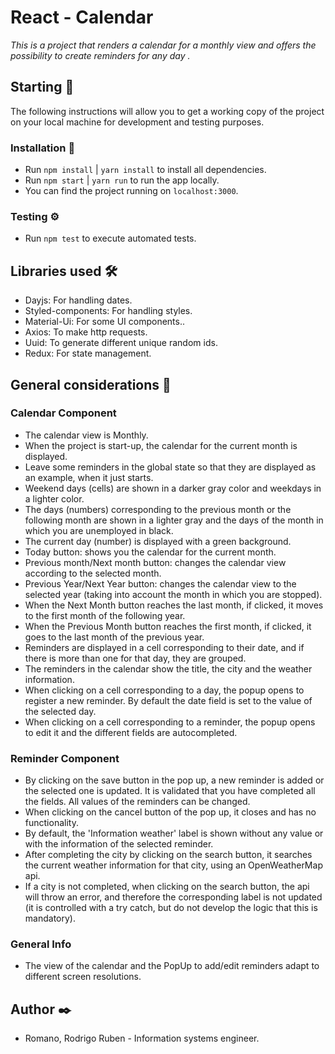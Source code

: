 # React - Calendar

_This is a project that renders a calendar for a monthly view and offers the possibility to create reminders for any day ._

## Starting 🚀

The following instructions will allow you to get a working copy of the project on your local machine for development and testing purposes.

### Installation 🔧

- Run `npm install` | `yarn install` to install all dependencies.
- Run `npm start` | `yarn run` to run the app locally.
- You can find the project running on `localhost:3000`.

### Testing ⚙️

- Run `npm test` to execute automated tests.

## Libraries used 🛠️

- Dayjs: For handling dates.
- Styled-components: For handling styles.
- Material-Ui: For some UI components..
- Axios: To make http requests.
- Uuid: To generate different unique random ids.
- Redux: For state management.

## General considerations 📖

### Calendar Component

- The calendar view is Monthly.
- When the project is start-up, the calendar for the current month is displayed.
- Leave some reminders in the global state so that they are displayed as an example, when it just starts.
- Weekend days (cells) are shown in a darker gray color and weekdays in a lighter color.
- The days (numbers) corresponding to the previous month or the following month are shown in a lighter gray and the days of the month in which you are unemployed in black.
- The current day (number) is displayed with a green background.
- Today button: shows you the calendar for the current month.
- Previous month/Next month button: changes the calendar view according to the selected month.
- Previous Year/Next Year button: changes the calendar view to the selected year (taking into account the month in which you are stopped).
- When the Next Month button reaches the last month, if clicked, it moves to the first month of the following year.
- When the Previous Month button reaches the first month, if clicked, it goes to the last month of the previous year.
- Reminders are displayed in a cell corresponding to their date, and if there is more than one for that day, they are grouped.
- The reminders in the calendar show the title, the city and the weather information.
- When clicking on a cell corresponding to a day, the popup opens to register a new reminder. By default the date field is set to the value of the selected day.
- When clicking on a cell corresponding to a reminder, the popup opens to edit it and the different fields are autocompleted.

### Reminder Component

- By clicking on the save button in the pop up, a new reminder is added or the selected one is updated. It is validated that you have completed all the fields. All values ​​of the reminders can be changed.
- When clicking on the cancel button of the pop up, it closes and has no functionality.
- By default, the 'Information weather' label is shown without any value or with the information of the selected reminder.
- After completing the city by clicking on the search button, it searches the current weather information for that city, using an OpenWeatherMap api.
- If a city is not completed, when clicking on the search button, the api will throw an error, and therefore the corresponding label is not updated (it is controlled with a try catch, but do not develop the logic that this is mandatory).

### General Info

- The view of the calendar and the PopUp to add/edit reminders adapt to different screen resolutions.

## Author ✒️

 - Romano, Rodrigo Ruben - Information systems engineer.
